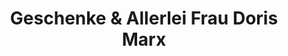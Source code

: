 ---
title: "Geschenke & Allerlei Frau Doris Marx"
url: /gera/geschenke-und-allerlei-frau-doris-marx/
shop: Lotterie
---